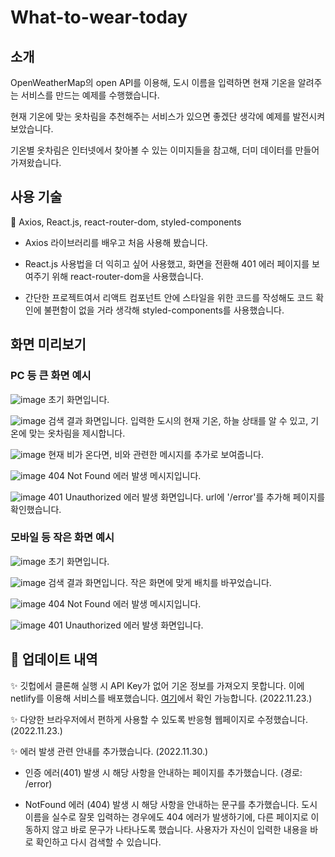 # What-to-wear-today

## 소개

OpenWeatherMap의 open API를 이용해, 도시 이름을 입력하면 현재 기온을 알려주는 서비스를 만드는 예제를 수행했습니다.

현재 기온에 맞는 옷차림을 추천해주는 서비스가 있으면 좋겠단 생각에 예제를 발전시켜 보았습니다.

기온별 옷차림은 인터넷에서 찾아볼 수 있는 이미지들을 참고해, 더미 데이터를 만들어 가져왔습니다.

## 사용 기술

📍 Axios, React.js, react-router-dom, styled-components

- Axios 라이브러리를 배우고 처음 사용해 봤습니다.

- React.js 사용법을 더 익히고 싶어 사용했고, 화면을 전환해 401 에러 페이지를 보여주기 위해 react-router-dom을 사용했습니다.

- 간단한 프로젝트여서 리액트 컴포넌트 안에 스타일을 위한 코드를 작성해도 코드 확인에 불편함이 없을 거라 생각해 styled-components를 사용했습니다.

## 화면 미리보기

### PC 등 큰 화면 예시

![image](https://user-images.githubusercontent.com/90481975/196172661-eb0b8742-2b10-423d-a7e7-e2e84e581801.png)
초기 화면입니다.

![image](https://user-images.githubusercontent.com/90481975/196172785-98120812-10e0-4021-951d-833fd7a79bd6.png)
검색 결과 화면입니다. 입력한 도시의 현재 기온, 하늘 상태를 알 수 있고, 기온에 맞는 옷차림을 제시합니다.

![image](https://user-images.githubusercontent.com/90481975/196172910-c1673f6b-5004-45ba-a0c5-4df9d43dd7a4.png)
현재 비가 온다면, 비와 관련한 메시지를 추가로 보여줍니다.

![image](https://user-images.githubusercontent.com/90481975/204799150-b91dae56-d9a9-4491-98b2-533c9c8600c0.png)
404 Not Found 에러 발생 메시지입니다.

![image](https://user-images.githubusercontent.com/90481975/204799310-b409748f-12d3-4b75-b498-aca142e627ce.png)
401 Unauthorized 에러 발생 화면입니다. url에 '/error'를 추가해 페이지를 확인했습니다.

### 모바일 등 작은 화면 예시

![image](https://user-images.githubusercontent.com/90481975/204798371-9e195fd6-c321-4542-8efc-54bceb22973f.png)
초기 화면입니다.

![image](https://user-images.githubusercontent.com/90481975/204798695-abc02b77-064b-43f9-986e-a6376b395e56.png)
검색 결과 화면입니다. 작은 화면에 맞게 배치를 바꾸었습니다.

![image](https://user-images.githubusercontent.com/90481975/204798528-fae632e4-3c8a-49fd-be4a-7379114d8632.png)
404 Not Found 에러 발생 메시지입니다.

![image](https://user-images.githubusercontent.com/90481975/204798808-cc2a84b6-5f6a-4bc3-a536-e22d0f35b714.png)
401 Unauthorized 에러 발생 화면입니다.

## 📍 업데이트 내역

✨ 깃헙에서 클론해 실행 시 API Key가 없어 기온 정보를 가져오지 못합니다. 이에 netlify를 이용해 서비스를 배포했습니다. [여기](https://what-2-wear-today.netlify.app/)에서 확인 가능합니다. (2022.11.23.)

✨ 다양한 브라우저에서 편하게 사용할 수 있도록 반응형 웹페이지로 수정했습니다. (2022.11.23.)

✨ 에러 발생 관련 안내를 추가했습니다. (2022.11.30.)

- 인증 에러(401) 발생 시 해당 사항을 안내하는 페이지를 추가했습니다. (경로: /error)

- NotFound 에러 (404) 발생 시 해당 사항을 안내하는 문구를 추가했습니다. 도시 이름을 실수로 잘못 입력하는 경우에도 404 에러가 발생하기에, 다른 페이지로 이동하지 않고 바로 문구가 나타나도록 했습니다. 사용자가 자신이 입력한 내용을 바로 확인하고 다시 검색할 수 있습니다.
